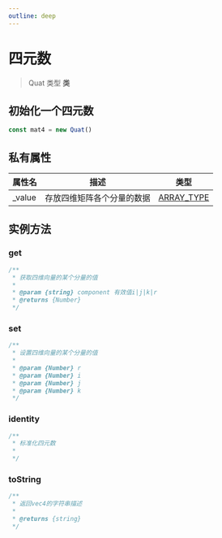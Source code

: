 ```yaml
---
outline: deep
---
```


# 四元数

> Quat 类型 **类**

## 初始化一个四元数

```js
const mat4 = new Quat()
```

## 私有属性

| 属性名 | 描述 | 类型 |
| - | - | - |
| _value | 存放四维矩阵各个分量的数据 | [ARRAY_TYPE](./common.md#ARRAY_TYPE) |

## 实例方法

### get

```js
/**
 * 获取四维向量的某个分量的值
 * 
 * @param {string} component 有效值i|j|k|r
 * @returns {Number}
 */
```

### set

```js
/**
 * 设置四维向量的某个分量的值
 * 
 * @param {Number} r 
 * @param {Number} i 
 * @param {Number} j
 * @param {Number} k
 */
```

### identity

```js
/**
 * 标准化四元数
 * 
 */
```

### toString

```js
/**
 * 返回vec4的字符串描述
 * 
 * @returns {string}
 */
```
